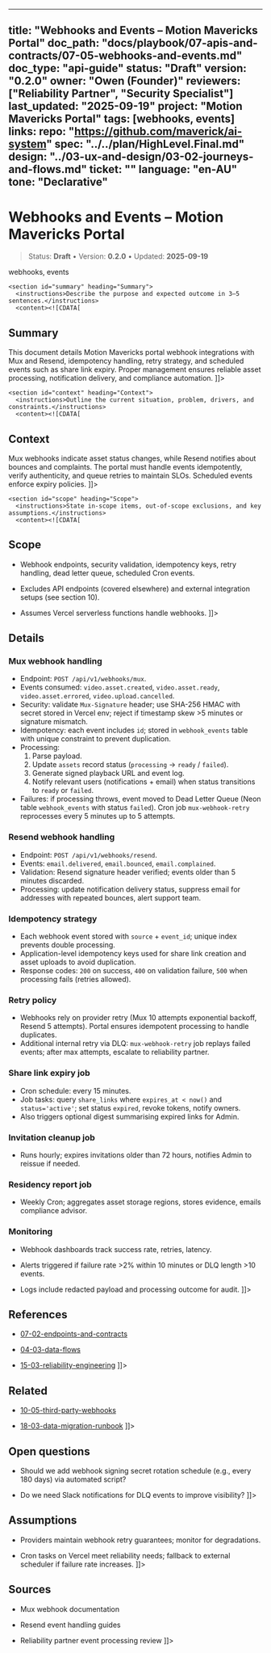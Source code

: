 <!-- ai:managed start file="docs/playbook/07-apis-and-contracts/07-05-webhooks-and-events.md" responsibility="docs" strategy="replace" -->
---
title: "Webhooks and Events – Motion Mavericks Portal"
doc_path: "docs/playbook/07-apis-and-contracts/07-05-webhooks-and-events.md"
doc_type: "api-guide"
status: "Draft"
version: "0.2.0"
owner: "Owen (Founder)"
reviewers: ["Reliability Partner", "Security Specialist"]
last_updated: "2025-09-19"
project: "Motion Mavericks Portal"
tags: [webhooks, events]
links:
  repo: "https://github.com/maverick/ai-system"
  spec: "../../plan/HighLevel.Final.md"
  design: "../03-ux-and-design/03-02-journeys-and-flows.md"
  ticket: "<PLACEHOLDER>"
language: "en-AU"
tone: "Declarative"
---

# Webhooks and Events – Motion Mavericks Portal

> Status: **Draft** • Version: **0.2.0** • Updated: **2025-09-19**

<doc xmlns="urn:docs:universal"
     type="api-guide"
     path="docs/playbook/07-apis-and-contracts/07-05-webhooks-and-events.md"
     version="0.2.0"
     status="Draft"
     owner="Owen (Founder)">

  <meta>
    <link rel="repo" href="https://github.com/maverick/ai-system"/>
    <link rel="spec" href="../../plan/HighLevel.Final.md"/>
    <link rel="design" href="../03-ux-and-design/03-02-journeys-and-flows.md"/>
    <tags>webhooks, events</tags>
  </meta>

  <sections>

    <section id="summary" heading="Summary">
      <instructions>Describe the purpose and expected outcome in 3–5 sentences.</instructions>
      <content><![CDATA[
## Summary
This document details Motion Mavericks portal webhook integrations with Mux and Resend, idempotency handling, retry strategy, and scheduled events such as share link expiry. Proper management ensures reliable asset processing, notification delivery, and compliance automation.
]]></content>
    </section>

    <section id="context" heading="Context">
      <instructions>Outline the current situation, problem, drivers, and constraints.</instructions>
      <content><![CDATA[
## Context
Mux webhooks indicate asset status changes, while Resend notifies about bounces and complaints. The portal must handle events idempotently, verify authenticity, and queue retries to maintain SLOs. Scheduled events enforce expiry policies.
]]></content>
    </section>

    <section id="scope" heading="Scope">
      <instructions>State in-scope items, out-of-scope exclusions, and key assumptions.</instructions>
      <content><![CDATA[
## Scope
- Webhook endpoints, security validation, idempotency keys, retry handling, dead letter queue, scheduled Cron events.
- Excludes API endpoints (covered elsewhere) and external integration setups (see section 10).
- Assumes Vercel serverless functions handle webhooks.
]]></content>
    </section>

    <section id="details" heading="Details">
      <content><![CDATA[
## Details

### Mux webhook handling
- Endpoint: `POST /api/v1/webhooks/mux`.
- Events consumed: `video.asset.created`, `video.asset.ready`, `video.asset.errored`, `video.upload.cancelled`.
- Security: validate `Mux-Signature` header; use SHA-256 HMAC with secret stored in Vercel env; reject if timestamp skew >5 minutes or signature mismatch.
- Idempotency: each event includes `id`; stored in `webhook_events` table with unique constraint to prevent duplication.
- Processing:
  1. Parse payload.
  2. Update `assets` record status (`processing` → `ready` / `failed`).
  3. Generate signed playback URL and event log.
  4. Notify relevant users (notifications + email) when status transitions to `ready` or `failed`.
- Failures: if processing throws, event moved to Dead Letter Queue (Neon table `webhook_events` with status `failed`). Cron job `mux-webhook-retry` reprocesses every 5 minutes up to 5 attempts.

### Resend webhook handling
- Endpoint: `POST /api/v1/webhooks/resend`.
- Events: `email.delivered`, `email.bounced`, `email.complained`.
- Validation: Resend signature header verified; events older than 5 minutes discarded.
- Processing: update notification delivery status, suppress email for addresses with repeated bounces, alert support team.

### Idempotency strategy
- Each webhook event stored with `source` + `event_id`; unique index prevents double processing.
- Application-level idempotency keys used for share link creation and asset uploads to avoid duplication.
- Response codes: `200` on success, `400` on validation failure, `500` when processing fails (retries allowed).

### Retry policy
- Webhooks rely on provider retry (Mux 10 attempts exponential backoff, Resend 5 attempts). Portal ensures idempotent processing to handle duplicates.
- Additional internal retry via DLQ: `mux-webhook-retry` job replays failed events; after max attempts, escalate to reliability partner.

### Share link expiry job
- Cron schedule: every 15 minutes.
- Job tasks: query `share_links` where `expires_at < now()` and `status='active'`; set status `expired`, revoke tokens, notify owners.
- Also triggers optional digest summarising expired links for Admin.

### Invitation cleanup job
- Runs hourly; expires invitations older than 72 hours, notifies Admin to reissue if needed.

### Residency report job
- Weekly Cron; aggregates asset storage regions, stores evidence, emails compliance advisor.

### Monitoring
- Webhook dashboards track success rate, retries, latency.
- Alerts triggered if failure rate >2% within 10 minutes or DLQ length >10 events.
- Logs include redacted payload and processing outcome for audit.
]]></content>
    </section>

    <section id="references" heading="References">
      <content><![CDATA[
## References
- [07-02-endpoints-and-contracts](07-02-endpoints-and-contracts.md)
- [04-03-data-flows](../04-architecture-and-decisions/04-03-data-flows.md)
- [15-03-reliability-engineering](../15-performance-and-reliability/15-03-reliability-engineering.md)
]]></content>
    </section>

    <section id="related" heading="Related">
      <content><![CDATA[
## Related
- [10-05-third-party-webhooks](../10-integrations/10-05-third-party-webhooks.md)
- [18-03-data-migration-runbook](../18-release-and-cutover/18-03-data-migration-runbook.md)
]]></content>
    </section>

    <section id="open_questions" heading="Open questions">
      <content><![CDATA[
## Open questions
- Should we add webhook signing secret rotation schedule (e.g., every 180 days) via automated script?
- Do we need Slack notifications for DLQ events to improve visibility?
]]></content>
    </section>

    <section id="assumptions" heading="Assumptions">
      <content><![CDATA[
## Assumptions
- Providers maintain webhook retry guarantees; monitor for degradations.
- Cron tasks on Vercel meet reliability needs; fallback to external scheduler if failure rate increases.
]]></content>
    </section>

    <section id="sources" heading="Sources">
      <content><![CDATA[
## Sources
- Mux webhook documentation
- Resend event handling guides
- Reliability partner event processing review
]]></content>
    </section>

  </sections>
</doc>
<!-- ai:managed end -->
